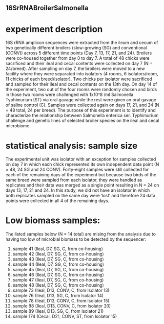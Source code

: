 ## 16SrRNABroilerSalmonella

# experiment description
16S rRNA amplicon sequences were extracted from the ileum and cecum of two genetically different broilers (slow-growing (SG) and conventional (CONV)) across 5 different time points (Day 7, 13, 17, 21, and 24). Broilers were co-housed together from day 0 to day 7. A total of 48 chicks were sacrificed and their ileal and cecal contents were collected on day 7 (N = 24/breed). After sampling on day 7, the broilers were moved to a new facility where they were separated into isolators (4 rooms, 6 isolators/room, 11 chicks of each breed/isolator). Two chicks per isolator were sacrificed and sampled for their ileal and cecal contents on the 13th day. On day 14 of the experiment, two out of the four rooms were randomly chosen and birds in those two rooms were challenged with 1x10^8 /ml Salmonella Typhimurium (ST) via oral gavage while the rest were given an oral gavage of saline control (C). Samples were collected again on days 17, 21, and 24 (N = 48 total, 24 per breed). The purpose of this experiment is to identify and characterize the relationship between Salmonella enterica ser. Typhimurium challenge and genetic lines of selected broiler species on the ileal and cecal microbiome.

# statistical analysis: sample size
The experimental unit was isolator with an exception for samples collected on day 7 in which each chick represented its own independent data point (N = 48, 24 SG and 24 CONV). Forty-eight samples were still collected for each of the remaining days of the experiment but because two birds of the same breed were sampled from each isolator, they were handled as replicates and their data was merged as a single point resulting in N = 24 on days 13, 17, 21 and 24. In this study, we did not have an isolator in which both replicates sampled on the same day were ‘lost’ and therefore 24 data points were collected in all 4 of the remaining days. 

# Low biomass samples:
The listed samples below (N = 14 total) are mising from the analysis due to having too low of microbial biomass to be detected by the sequencer:
1. sample 41 (Ileal, D7, SG, C, from co-housing)
2. sample 42 (Ileal, D7, SG, C, from co-housing)
2. sample 43 (Ileal, D7, SG, C, from co-housing)
3. sample 44 (Ileal, D7, SG, C, from co-housing)
4. sample 45 (Ileal, D7, SG, C, from co-housing)
5. sample 46 (Ileal, D7, SG, C, from co-housing)
6. sample 47 (Ileal, D7, SG, C, from co-housing)
7. sample 48 (Ileal, D7, SG, C, from co-housing)
8. sample 73 (Ileal, D13, CONV, C, from Isolator 13)
9. sample 76 (Ileal, D13, SG, C, from Isolator 14)
10. sample 78 (Ileal, D13, CONV, C, from Isolator 15)
11. sample 88 (Ileal, D13, CONV, C, from Isolator 20)
12. sample 89 (Ileal, D13, SG, C, from Isolator 21)
13. sample 174 (Cecal, D21, CONV, ST, from Isolator 15)

